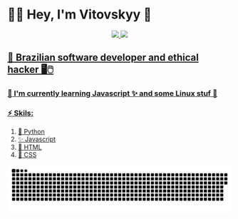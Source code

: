 # 👨‍💻 Hey, I'm Vitovskyy 👋</h1>

<div align="center">
  <a href="https://github.com/ImPhant?tab=repositories">
  <img height="165em" src="https://github-readme-stats.vercel.app/api?username=ImPhant&show_icons=true&theme=tokyonight&include_all_commits=true&count_private=true&icon_color=1428db"/>
  <img height="165em" src="https://github-readme-stats.vercel.app/api/top-langs/?username=ImPhant&layout=compact&langs_count=7&theme=tokyonight&card_width=190"/>
</div>

## 🎩 Brazilian software developer and ethical hacker 🖥️🖱️
### 🌱 I'm currently learning Javascript ✨ and some Linux stuf 🐧
### ⚡️ Skils:
   1. 🐍 Python
   2. ✨ Javascript
   3. 🔴 HTML
   4. 🔵 CSS
<a href="https://github.com/ImPhant?tab=repositories">
  
  ![Snake animation](https://github.com/ImPhant/ImPhant/blob/output/github-contribution-grid-snake.svg)
  
</a>
